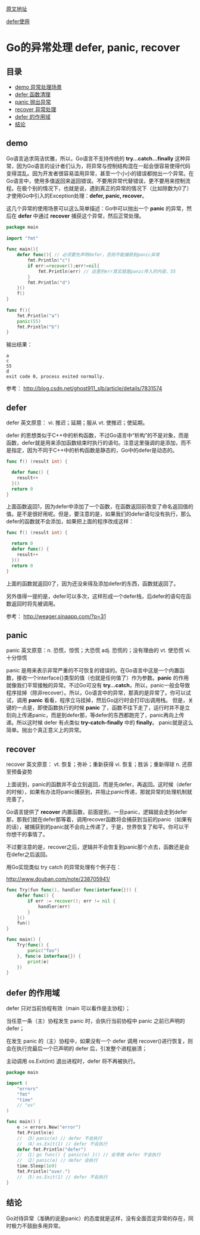 [原文地址](http://www.cnblogs.com/ghj1976/archive/2013/02/11/2910114.html)

[defer使用](https://github.com/aimuke/learn/blob/master/go/defer.md)

# Go的异常处理 defer, panic, recover

<!-- TOC -->
## 目录
- [demo 异常处理场景](#demo)
- [defer 函数清理](#defer)
- [panic 抛出异常](#panic)
- [recover 异常处理](#recover)
- [defer 的作用域](#defer-的作用域)
- [结论](#结论)
<!-- /TOC -->

## demo
Go语言追求简洁优雅，所以，Go语言不支持传统的 **try…catch…finally** 这种异常，因为Go语言的设计者们认为，将异常与控制结构混在一起会很容易使得代码变得混乱。因为开发者很容易滥用异常，甚至一个小小的错误都抛出一个异常。在Go语言中，使用多值返回来返回错误。不要用异常代替错误，更不要用来控制流程。在极个别的情况下，也就是说，遇到真正的异常的情况下（比如除数为0了）才使用Go中引入的Exception处理：**defer, panic, recover**。

这几个异常的使用场景可以这么简单描述：Go中可以抛出一个 **panic** 的异常，然后在 **defer** 中通过 **recover** 捕获这个异常，然后正常处理。
```go
package main
 
import "fmt"
 
func main(){
    defer func(){ // 必须要先声明defer，否则不能捕获到panic异常
        fmt.Println("c")
        if err:=recover();err!=nil{
            fmt.Println(err) // 这里的err其实就是panic传入的内容，55
        }
        fmt.Println("d")
    }()
    f()
}
 
func f(){
    fmt.Println("a")
    panic(55)
    fmt.Println("b")
}
```
输出结果：
```ssh
a
c
55
d
exit code 0, process exited normally.
```
参考： http://blog.csdn.net/ghost911_slb/article/details/7831574

 

## defer
defer 英文原意： vi. 推迟；延期；服从   vt. 使推迟；使延期。

defer 的思想类似于C++中的析构函数，不过Go语言中“析构”的不是对象，而是函数，defer就是用来添加函数结束时执行的语句。注意这里强调的是添加，而不是指定，因为不同于C++中的析构函数是静态的，Go中的defer是动态的。
```go
func f() (result int) {

  defer func() {
    result++
  }()
  return 0
}
```
上面函数返回1，因为defer中添加了一个函数，在函数返回前改变了命名返回值的值。是不是很好用呢。但是，要注意的是，如果我们的defer语句没有执行，那么defer的函数就不会添加，如果把上面的程序改成这样：
```go
func f() (result int) {

  return 0
  defer func() {
    result++
  }()
  return 0
}
```
上面的函数就返回0了，因为还没来得及添加defer的东西，函数就返回了。

另外值得一提的是，defer可以多次，这样形成一个defer栈，后defer的语句在函数返回时将先被调用。

参考： http://weager.sinaapp.com/?p=31 

## panic
panic 英文原意：n. 恐慌，惊慌；大恐慌  adj. 恐慌的；没有理由的  vt. 使恐慌  vi. 十分惊慌

panic 是用来表示非常严重的不可恢复的错误的。在Go语言中这是一个内置函数，接收一个interface{}类型的值（也就是任何值了）作为参数。**panic** 的作用就像我们平常接触的异常。不过Go可没有 **try…catch**，所以，panic一般会导致程序挂掉（除非recover）。所以，Go语言中的异常，那真的是异常了。你可以试试，调用 **panic** 看看，程序立马挂掉，然后Go运行时会打印出调用栈。
但是，关键的一点是，即使函数执行的时候 **panic** 了，函数不往下走了，运行时并不是立刻向上传递panic，而是到defer那，等defer的东西都跑完了，panic再向上传递。所以这时候 defer 有点类似 **try-catch-finally** 中的  **finally**。
panic就是这么简单。抛出个真正意义上的异常。

## recover
recover 英文原意： vt. 恢复；弥补；重新获得   vi. 恢复；胜诉；重新得球   n. 还原至预备姿势

上面说到，panic的函数并不会立刻返回，而是先defer，再返回。这时候（defer的时候），如果有办法将panic捕获到，并阻止panic传递，那就异常的处理机制就完善了。

Go语言提供了 **recover** 内置函数，前面提到，一旦panic，逻辑就会走到defer那，那我们就在defer那等着，调用recover函数将会捕获到当前的panic（如果有的话），被捕获到的panic就不会向上传递了，于是，世界恢复了和平。你可以干你想干的事情了。

不过要注意的是，recover之后，逻辑并不会恢复到panic那个点去，函数还是会在defer之后返回。

用Go实现类似 try catch 的异常处理有个例子在：

http://www.douban.com/note/238705941/
```go
func Try(fun func(), handler func(interface{})) {
    defer func() {
        if err := recover(); err != nil {
            handler(err)
        }
    }()
    fun()
}

func main() {
    Try(func() {
        panic("foo")
    }, func(e interface{}) {
        print(e)
    })
}
```


## defer 的作用域
defer 只对当前协程有效（main 可以看作是主协程）；

当任意一条（主）协程发生 panic 时，会执行当前协程中 panic 之前已声明的 defer；

在发生 panic 的（主）协程中，如果没有一个 defer 调用 recover()进行恢复，则会在执行完最后一个已声明的 defer 后，引发整个进程崩溃；

主动调用 os.Exit(int) 退出进程时，defer 将不再被执行。
```go
package main

import (
    "errors"
    "fmt"
    "time"
    // "os"
)

func main() {
    e := errors.New("error")
    fmt.Println(e)
    // （3）panic(e) // defer 不会执行
    // （4）os.Exit(1) // defer 不会执行
    defer fmt.Println("defer")
    // （1）go func() { panic(e) }() // 会导致 defer 不会执行
    // （2）panic(e) // defer 会执行
    time.Sleep(1e9)
    fmt.Println("over.")
    // （5）os.Exit(1) // defer 不会执行
}
```

## 结论
Go对待异常（准确的说是panic）的态度就是这样，没有全面否定异常的存在，同时极力不鼓励多用异常。
